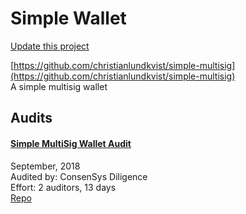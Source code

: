 
# Simple Wallet

[Update this project](https://github.com/ConsenSys/blockchainSecurityDB/edit/master/projects/simple-wallet.json)
  
[https://github.com/christianlundkvist/simple-multisig](https://github.com/christianlundkvist/simple-multisig)<br>
A simple multisig wallet


## Audits



#### [Simple MultiSig Wallet Audit](https://diligence.consensys.net/files/SimpleMultisigWallet_Audit.pdf)

September, 2018<br>
Audited by: ConsenSys Diligence<br>Effort: 2 auditors, 13 days<br>
[Repo](https://github.com/christianlundkvist/simple-multisig)
      

  



